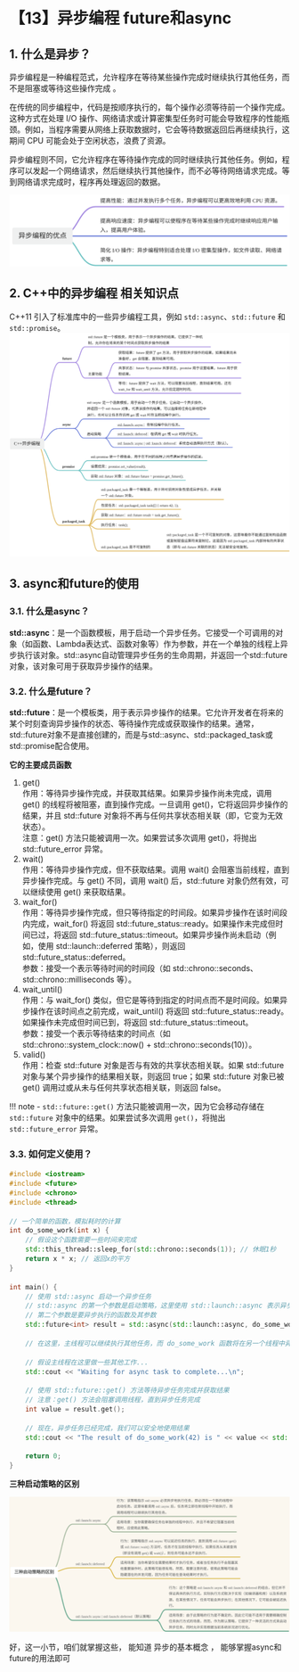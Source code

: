 # 【13】异步编程 future和async
## 1. 什么是异步？

异步编程是一种编程范式，允许程序在等待某些操作完成时继续执行其他任务，而不是阻塞或等待这些操作完成 。

在传统的同步编程中，代码是按顺序执行的，每个操作必须等待前一个操作完成。这种方式在处理 I/O 操作、网络请求或计算密集型任务时可能会导致程序的性能瓶颈。例如，当程序需要从网络上获取数据时，它会等待数据返回后再继续执行，这期间 CPU 可能会处于空闲状态，浪费了资源。

异步编程则不同，它允许程序在等待操作完成的同时继续执行其他任务。例如，程序可以发起一个网络请求，然后继续执行其他操作，而不必等待网络请求完成。等到网络请求完成时，程序再处理返回的数据。

![](assets/异步编程的优点.jpg)

## 2. C++中的异步编程 相关知识点

C++11 引入了标准库中的一些异步编程工具，例如 `std::async`、`std::future` 和 `std::promise`。
![](assets/C++异步编程.jpg)

## 3. async和future的使用

### 3.1. 什么是async？

**std::async**：是一个函数模板，用于启动一个异步任务。它接受一个可调用的对象（如函数、Lambda表达式、函数对象等）作为参数，并在一个单独的线程上异步执行该对象。std::async自动管理异步任务的生命周期，并返回一个std::future对象，该对象可用于获取异步操作的结果。

### 3.2. 什么是future？

**std::future**：是一个模板类，用于表示异步操作的结果。它允许开发者在将来的某个时刻查询异步操作的状态、等待操作完成或获取操作的结果。通常，std::future对象不是直接创建的，而是与std::async、std::packaged_task或std::promise配合使用。

**它的主要成员函数**

1. get()  
    作用：等待异步操作完成，并获取其结果。如果异步操作尚未完成，调用 get() 的线程将被阻塞，直到操作完成。一旦调用 get()，它将返回异步操作的结果，并且 std::future 对象将不再与任何共享状态相关联（即，它变为无效状态）。  
    注意：get() 方法只能被调用一次。如果尝试多次调用 get()，将抛出 std::future_error 异常。
2. wait()  
    作用：等待异步操作完成，但不获取结果。调用 wait() 会阻塞当前线程，直到异步操作完成。与 get() 不同，调用 wait() 后，std::future 对象仍然有效，可以继续使用 get() 来获取结果。
3. wait_for()  
    作用：等待异步操作完成，但只等待指定的时间段。如果异步操作在该时间段内完成，wait_for() 将返回 std::future_status::ready。如果操作未完成但时间已过，将返回 std::future_status::timeout。如果异步操作尚未启动（例如，使用 std::launch::deferred 策略），则返回 std::future_status::deferred。  
    参数：接受一个表示等待时间的时间段（如 std::chrono::seconds、std::chrono::milliseconds 等）。
4. wait_until()  
    作用：与 wait_for() 类似，但它是等待到指定的时间点而不是时间段。如果异步操作在该时间点之前完成，wait_until() 将返回 std::future_status::ready。如果操作未完成但时间已到，将返回 std::future_status::timeout。  
    参数：接受一个表示等待结束的时间点（如 std::chrono::system_clock::now() + std::chrono::seconds(10)）。
5. valid()  
    作用：检查 std::future 对象是否与有效的共享状态相关联。如果 std::future 对象与某个异步操作的结果相关联，则返回 true；如果 std::future 对象已被 get() 调用过或从未与任何共享状态相关联，则返回 false。

!!! note
	- `std::future::get()` 方法只能被调用一次，因为它会移动存储在 `std::future` 对象中的结果。如果尝试多次调用 `get()`，将抛出 `std::future_error` 异常。

### 3.3. 如何定义使用？

```C++
#include <iostream>  
#include <future>  
#include <chrono>  
#include <thread>  
  
// 一个简单的函数，模拟耗时的计算  
int do_some_work(int x) {  
    // 假设这个函数需要一些时间来完成  
    std::this_thread::sleep_for(std::chrono::seconds(1)); // 休眠1秒  
    return x * x; // 返回x的平方  
}  
  
int main() {  
    // 使用 std::async 启动一个异步任务  
    // std::async 的第一个参数是启动策略，这里使用 std::launch::async 表示异步执行  
    // 第二个参数是要异步执行的函数及其参数  
    std::future<int> result = std::async(std::launch::async, do_some_work, 42);  
  
    // 在这里，主线程可以继续执行其他任务，而 do_some_work 函数将在另一个线程中异步执行  
  
    // 假设主线程在这里做一些其他工作...  
    std::cout << "Waiting for async task to complete...\n";  
  
    // 使用 std::future::get() 方法等待异步任务完成并获取结果  
    // 注意：get() 方法会阻塞调用线程，直到异步任务完成  
    int value = result.get();  
  
    // 现在，异步任务已经完成，我们可以安全地使用结果  
    std::cout << "The result of do_some_work(42) is " << value << std::endl;  
  
    return 0;  
}
```

**三种启动策略的区别**

![](assets/三种启动策略的区别.jpg)

好，这一小节，咱们就掌握这些， 能知道 异步的基本概念 ， 能够掌握async和future的用法即可